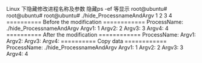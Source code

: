 Linux 下隐藏修改进程名称及参数  隐藏ps -ef 等显示
    root@ubuntu# 
    root@ubuntu# 
    root@ubuntu# ./hide_ProcessnameAndArgv 1 2 3 4
    ========== Before the modification ============
    ProcessName: ./hide_ProcessnameAndArgv
    Argv1: 1
    Argv2: 2
    Argv3: 3
    Argv4: 4
    ========== After the modification ============
    ProcessName: 
    Argv1: 
    Argv2: 
    Argv3: 
    Argv4: 
    ========== Copy data ============
    ProcessName: ./hide_ProcessnameAndArgv
    Argv1: 1
    Argv2: 2
    Argv3: 3
    Argv4: 4
